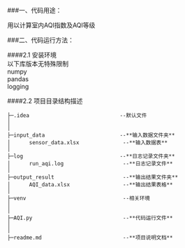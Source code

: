 ###一、代码用途：

用以计算室内AQI指数及AQI等级

###二、代码运行方法：

####2.1 安装环境   
 以下库版本无特殊限制   
 numpy   
 pandas   
 logging

####2.2 项目目录结构描述
```
├─.idea                             --默认文件
│ 
│      
├─input_data                        --**输入数据文件夹**
│      sensor_data.xlsx              --**输入数据表**
│      
├─log                               --**日志记录文件夹**
│      run_aqi.log                   --**日志记录文件**
│      
├─output_result                      --**输出结果文件夹**
│      AQI_data.xlsx                 --**输出结果表格**
│      
├─venv                               --相关环境
│ 
│      
├─AQI.py                             --**代码运行文件**  
│ 
│      
├─readme.md                          --**项目说明文档**
 
```


